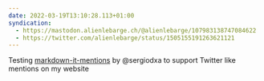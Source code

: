 ```yaml
---
date: 2022-03-19T13:10:28.113+01:00
syndication:
  - https://mastodon.alienlebarge.ch/@alienlebarge/107983138747084622
  - https://twitter.com/alienlebarge/status/1505155191263621121
---
```

Testing [markdown-it-mentions](https://github.com/sergiodxa/markdown-it-mentions) by @sergiodxa to support Twitter like mentions on my website
